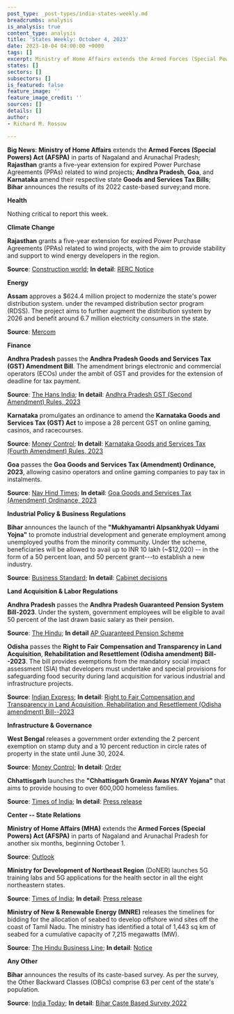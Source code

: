 ```yaml
---
post_type: _post-types/india-states-weekly.md
breadcrumbs: analysis
is_analysis: true
content_type: analysis
title: 'States Weekly: October 4, 2023'
date: 2023-10-04 04:00:00 +0000
tags: []
excerpt: Ministry of Home Affairs extends the Armed Forces (Special Powers) Act (AFSPA) in parts of Nagaland and Arunachal Pradesh; Rajasthan grants a five-year extension for expired Power Purchase Agreements (PPAs) related to wind projects; Andhra Pradesh, Goa, and Karnataka amend their respective state Goods and Services Tax Bills; Bihar announces the results of its 2022 caste-based survey; and more.
states: []
sectors: []
subsectors: []
is_featured: false
feature_image: ''
feature_image_credit: ''
sources: []
details: []
author:
- Richard M. Rossow

---
```


**Big News**: **Ministry of Home Affairs** extends the **Armed Forces (Special Powers) Act (AFSPA)** in parts of Nagaland and Arunachal Pradesh; **Rajasthan** grants a five-year extension for expired Power Purchase Agreements (PPAs) related to wind projects; **Andhra Pradesh**, **Goa**, and **Karnataka** amend their respective state **Goods and Services Tax Bills**; **Bihar** announces the results of its 2022 caste-based survey;and more.

**Health**

Nothing critical to report this week.

**Climate Change**

**Rajasthan** grants a five-year extension for expired Power Purchase Agreements (PPAs) related to wind projects, with the aim to provide stability and support to wind energy developers in the region.

**Source**: [Construction world](https://www.constructionworld.in/energy-infrastructure/power-and-renewable-energy/rajasthan-grants-5-year-extension-for-expired-wind-project-ppas/44948); **In detail**: [RERC Notice](https://acrobat.adobe.com/id/urn:aaid:sc:VA6C2:f669c38d-6602-4dfb-8bca-668d2b135cb0)

**Energy**

**Assam** approves a $624.4 million project to modernize the state's power distribution system. under the revamped distribution sector program (RDSS). The project aims to further augment the distribution system by 2026 and benefit around 6.7 million electricity consumers in the state. 

**Source**: [Mercom](https://www.mercomindia.com/assam-power-distribution-modernization-project)

**Finance**

**Andhra Pradesh** passes the **Andhra Pradesh Goods and Services Tax (GST) Amendment Bill**. The amendment brings electronic and commercial operators (ECOs) under the ambit of GST and provides for the extension of deadline for tax payment. 

**Source**: [The Hans India](https://www.thehansindia.com/andhra-pradesh/ap-assembly-clears-4-bills-825390); **In detail**: [Andhra Pradesh GST (Second Amendment) Rules, 2023](https://acrobat.adobe.com/id/urn:aaid:sc:VA6C2:2507bcf1-2d1a-48d3-ae81-441b2e885338)

**Karnataka** promulgates an ordinance to amend the **Karnataka Goods and Services Tax (GST) Act** to impose a 28 percent GST on online gaming, casinos, and racecourses. 

**Source**: [Money Control](https://www.moneycontrol.com/news/business/karnataka-notifies-ordinance-for-28-gst-on-real-money-gaming-11453431.html); **In detail**: [Karnataka Goods and Services Tax (Fourth Amendment) Rules, 2023](https://gst.kar.nic.in/Documents/NOTIFICATIONS/statenotification4d31023.pdf)

**Goa** passes the **Goa Goods and Services Tax (Amendment) Ordinance, 2023**, allowing casino operators and online gaming companies to pay tax in instalments. 

**Source**: [Nav Hind Times](https://www.navhindtimes.in/2023/09/19/goanews/now-casino-operators-can-pay-gst-in-instalments/); **In detail**: [Goa Goods and Services Tax (Amendment) Ordinance, 2023](https://goaprintingpress.gov.in/downloads/2324/2324-24-SI-EOG-3.pdf)

**Industrial Policy & Business Regulations**

**Bihar** announces the launch of the **"Mukhyamantri Alpsankhyak Udyami Yojna"** to promote industrial development and generate employment among unemployed youths from the minority community. Under the scheme, beneficiaries will be allowed to avail up to INR 10 lakh (~$12,020) -- in the form of a 50 percent loan, and 50 percent grant---to establish a new industry. 

**Source**: [Business Standard](https://www.business-standard.com/india-news/bihar-govt-announces-new-scheme-for-unemployed-minority-community-youths-123092501190_1.html); **In detail**: [Cabinet decisions](https://state.bihar.gov.in/cache/1/Smart%20City/Cabinet%20Decisions/781.pdf)

**Land Acquisition & Labor Regulations**

**Andhra Pradesh** passes the **Andhra Pradesh Guaranteed Pension System Bill-2023**. Under the system, government employees will be eligible to avail 50 percent of the last drawn basic salary as their pension. 

**Source**: [The Hindu](https://www.thehindu.com/news/national/andhra-pradesh/andhra-pradesh-legislative-assembly-passes-the-guaranteed-pension-system-bill/article67353911.ece); **In detail** [AP Guaranteed Pension Scheme](https://pmmodiyojana.in/ap-guaranteed-pension-scheme/)

**Odisha** passes the **Right to Fair Compensation and Transparency in Land Acquisition**, **Rehabilitation and Resettlement (Odisha amendment) Bill--2023**. The bill provides exemptions from the mandatory social impact assessment (SIA) that developers must undertake and special provisions for safeguarding food security during land acquisition for various industrial and infrastructure projects. 

**Source**: [Indian Express](https://indianexpress.com/article/cities/bhubaneswar/odisha-house-passes-bill-exempting-mandatory-social-impact-assessment-8959343/); **In detail**: [Right to Fair Compensation and Transparency in Land Acquisition, Rehabilitation and Resettlement (Odisha amendment) Bill--2023](https://revenue.odisha.gov.in/sites/default/files/2023-08/29099_14_08_23_0.pdf)

**Infrastructure & Governance**

**West Bengal** releases a government order extending the 2 percent exemption on stamp duty and a 10 percent reduction in circle rates of property in the state until June 30, 2024. 

**Source**: [Money Control](https://www.moneycontrol.com/news/business/real-estate/west-bengal-govt-extends-2-stamp-duty-cut-10-circle-rate-rebate-until-june-2024-11453811.html); **In detail**: [Order](https://wbregistration.gov.in/Help/SD_Cir_DoRSR_Order.pdf)

**Chhattisgarh** launches the **"Chhattisgarh Gramin Awas NYAY Yojana"** that aims to provide housing to over 600,000 homeless families. 

**Source**: [Times of India](https://timesofindia.indiatimes.com/city/raipur/rahul-gandhi-launches-chhattisgarh-gramin-awas-nyay-yojana-transfers-rs-1200-crore-for-homeless-families/articleshow/103934669.cms); **In detail**: [Press release](https://dprcg.gov.in/post/1695635862/Raipur-Awas-NYAY-Sammelan-Shri-Rahul-Gandhi-s-Address)

**Center -- State Relations**

**Ministry of Home Affairs (MHA)** extends the **Armed Forces (Special Powers) Act (AFSPA)** in parts of Nagaland and Arunachal Pradesh for another six months, beginning October 1. 

**Source**: [Outlook](https://www.outlookindia.com/national/afspa-extended-to-parts-of-nagaland-arunachal-pradesh-for-another-6-months-news-320884)

**Ministry for Development of Northeast Region** (DoNER) launches 5G training labs and 5G applications for the health sector in all the eight northeastern states. 

**Source**: [Times of India](https://timesofindia.indiatimes.com/city/guwahati/indias-first-5g-training-labs-launched-in-ne-states/articleshow/104057704.cms); **In detail**: [Press release](https://pib.gov.in/PressReleasePage.aspx?PRID=1962159)

**Ministry of New & Renewable Energy (MNRE)** releases the timelines for bidding for the allocation of seabed to develop offshore wind sites off the coast of Tamil Nadu. The ministry has identified a total of 1,443 sq km of seabed for a cumulative capacity of 7,215 megawatts (MW). 

**Source**: [The Hindu Business Line](https://www.thehindubusinessline.com/companies/govt-releases-bids-timelines-for-developing-offshore-wind-energy-in-tamil-nadu-in-fy24-fy25/article67357932.ece); **In detail**: [Notice](https://mnre.gov.in/img/documents/uploads/file_f-1695917281336.pdf)

**Any Other**

**Bihar** announces the results of its caste-based survey. As per the survey, the Other Backward Classes (OBCs) comprise 63 per cent of the state's population. 

**Source**: [India Today](https://www.indiatoday.in/india/story/bihar-caste-survey-numbers-out-most-backward-classes-population-2443291-2023-10-02); **In detail**: [Bihar Caste Based Survey 2022](https://www.bgsbuniversity.org/wp-content/uploads/2023/10/Bihar-Caste-Census-Report-2023-PDF.pdf)
